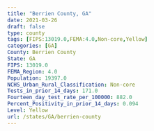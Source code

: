 ```yaml
---
title: "Berrien County, GA"
date: 2021-03-26
draft: false
type: county
tags: [FIPS:13019.0,FEMA:4.0,Non-core,Yellow]
categories: [GA]
County: Berrien County
State: GA
FIPS: 13019.0
FEMA_Region: 4.0
Population: 19397.0
NCHS_Urban_Rural_Classification: Non-core
Tests_in_prior_14_days: 171.0
Fourteen_day_test_rate_per_100000: 882.0
Percent_Positivity_in_prior_14_days: 0.094
Level: Yellow
url: /states/GA/berrien-county
---
```



